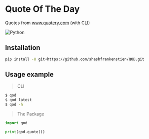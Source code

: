 # Quote Of The Day
Quotes from www.quotery.com (with CLI)

![Python](https://img.shields.io/badge/python-blue.svg)

## Installation

```sh
pip install -U git+https://github.com/shashfrankenstien/QOD.git
```


## Usage example

> CLI
```sh
$ qod
$ qod latest
$ qod -h
```

> The Package
```py
import qod

print(qod.quote())
```